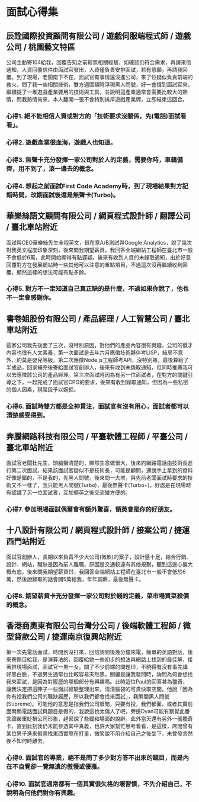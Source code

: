 # 面試心得集

## 辰詮國際投資顧問有限公司 / 遊戲伺服端程式師 / 遊戲公司 / 桃園藝文特區

公司主動寄104給我，回覆告知之前較無相關經驗，如確認仍符合需求，再請來信通知，人資回覆信件由面試官發出，人資僅負責安排面試，若有意願，再請我回覆。到了現場，老闆南下不在，面試官有事情還沒進公司，來了位疑似負責前端的救火，問了我一些相關技術，雙方週圍頓時浮現黑人問號，好一會撐到面試官來。繼續提了一堆遊戲產業要用的技術與工具，並說明這產業通常會需要比較大的熱情，問我熱情何來，本人翻開一張不會特別排斥遊戲產業牌，立即結束這回合。

### 心得1. 絕不能相信人資或對方的「技術要求沒關係，先(電話)面試看看」。
### 心得2. 遊戲產業很血海，遊戲人也知道。
### 心得3. 無聲卡充分發揮一家公司對於人的定義，需要你時，車轎備齊，用不到了，滾一邊去的概念。
### 心得4. 想起之前面試First Code Academy時，到了現場結果對方記錯時間，改期面試後還是無聲卡(Turbo)。

## 華樂絲語文顧問有限公司 / 網頁程式設計師 / 翻譯公司 / 臺北車站附近

面試與CEO華樂絲先生全程英文，很在意A/B測試與Google Analytics，說了幾次對我英文程度印象深刻，後來問我期望薪資，我回答全端網站工程師在臺北市一般不會低於6萬，此時開始顯得有點遲疑。後來有收到人資的未錄取通知，出於好意回覆對方在發展網站時一些其他可以注意的重點項目，不過這次沒再繼續收到回覆，顯然這樣的想法可能有點多餘。

### 心得5. 對方不一定知道自己真正缺的是什麼，不過如果你說了，他也不一定會感謝你。

## 書卷姐股份有限公司 / 產品經理 / 人工智慧公司 / 臺北車站附近

這家公司我先後面了三次，沒特別原因，對他們的產品內容很有興趣，公司的徵才內容也很有人文素養，第一次面試是去年六月應徵技術夥伴考LISP，結局不意外，約莫是嬰兒等級。第二次應徵Node.js工程師考API，沒特別熟，最後算給了半成品，回家補完後寄給面試官創辦人，後來有收到未錄取通知，但同時推薦我可以去應徵該公司的產品經理。第三次面試時因為有另一位面試者，在對方的關鍵引導之下，一起完成了面試官CPO的要求，後來有收到錄取通知，但因為一些私密的個人因素，現階段予以婉拒。

### 心得6. 面試時雙方都是全神貫注，面試官有沒有用心，面試者都可以清楚感受得到。

## 奔騰網路科技有限公司 / 平臺軟體工程師 / 平臺公司 / 臺北車站附近

面試官老闆杜先生，頭腦蠻清楚的，顯然生意做很大，後來約網路電話由技術長進行第二次面試，結果該面試官疑似不是技術長，可能是顧問，還說手上拿到的資料好像是錯的，不是我的，先黑人問號。後來問一大堆，與先前老闆面試時要求的技術又不一樣了，我只能黑人問號(Turbo)，最後無聲卡(Turbo+)，好處是在現場時有認識了另一位面試者，互加領英之後交流蠻方便的。

### 心得7. 參加現場面試偶爾會有額外驚喜，領英會是你的好朋友。

## 十八設計有限公司 / 網頁程式設計師 / 接案公司 / 捷運西門站附近

面試官創辦人，長期以來負責不少大公司(微軟)的案子，設計感十足，結合行銷、設計、網站，職缺是因為前人離職，原因是交通較遠有其他規劃，聽到這邊心裏大概有底，後來問我期望薪資(!)，我回答全端網站工程師在臺北市一般不會低於6萬，然後說錄取的話會開5萬給我，年年調薪，最後無聲卡。

### 心得8. 期望薪資卡充分發揮一家公司對於錢的定義，菜市場買菜殺價的概念。

## 香港商奧東有限公司台灣分公司 / 後端軟體工程師 / 微型貸款公司 / 捷運南京復興站附近

第一次先電話面試，時間到沒打來，回信詢問後幾分鐘來電，簡單的英語對話，後來寄題目給我，是演算法的，回覆給她一些初步的想法與網路上找到的最佳解，接著排現場面試，面試官一男一女。問了不少前端的問題(!)，不曉得有沒有事先講好黑白臉，不過男生通常也比較容易天然黑，關鍵是讓我發問時，詢問為何會想找我來面試，是因為對履歷的哪個部分有興趣嗎。此時這位Paul的回答甚為獵奇，讓我決定把這陣子一些面試經驗整理出來，清清腦袋的可貴快取空間，他說「因為你有投我們公司的職缺履歷，所以我們都會找來面試」，我瞬間黑人問號(Supreme)。可能他的意思是指我們公司很閒，只要有投，我們都面，或者其實前面兩關電話面試與題目是假的，我說這也太傷人了吧，旁邊Dyan可能有察覺此番言論嚴重貶損公司形象，趕緊說了些緩和場面的說辭。此外當天還有另外一張獵奇卡，直到此刻我仍未能參透其中真義，也許大家幫忙思考看看，是這樣，席間曾有某位男子進來假意找東西實際在打量，微笑說不用介紹自己之後坐下，未曾發言然後不知何時離去。

### 心得9. 面試官的專業，絕不是問了多少對方答不出來的題目，而是內在不自覺卻一覽無遺的傲慢或優雅。
### 心得10. 面試官通常都有一個其實很失格的壞習慣，不先介紹自己，不說明為何他們對你有興趣。
